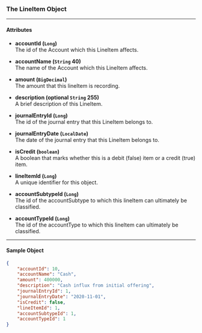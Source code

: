 ### The LineItem Object
___
#### Attributes
- **accountId (`Long`)**<br/>
The id of the Account which this LineItem affects.

- **accountName (`String` 40)**<br/>
The name of the Account which this LineItem affects.

- **amount (`BigDecimal`)**<br/>
The amount that this lineItem is recording.

- **description (optional `String` 255)**<br/>
A brief description of this LineItem.

- **journalEntryId (`Long`)**<br/>
The id of the journal entry that this LineItem belongs to.

- **journalEntryDate (`LocalDate`)**<br/>
The date of the journal entry that this LineItem belongs to.

- **isCredit (`boolean`)**<br/>
A boolean that marks whether this is a debit (false) item or a credit (true) item.

- **lineItemId (`Long`)**<br/>
A unique identifier for this object.

- **accountSubtypeId (`Long`)**<br/>
The id of the accountSubtype to which this lineItem can ultimately be classified.
- **accountTypeId (`Long`)**<br/>
The id of the accountType to which this lineItem can ultimately be classified.

___
#### Sample Object
``` json 
{
    "accountId": 10,
    "accountName": "Cash",
    "amount": 400000,
    "description": "Cash influx from initial offering",
    "journalEntryId": 1,
    "journalEntryDate": "2020-11-01",
    "isCredit": false,
    "lineItemId": 1,
	"accountSubtypeId": 1,
	"accountTypeId": 1
}
```